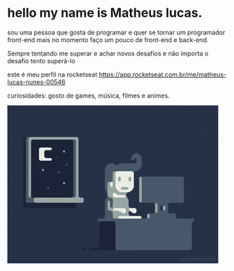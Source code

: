 # hello my name is Matheus lucas.

sou uma pessoa que gosta de programar e quer se tornar um programador front-end 
mais no momento faço um pouco de front-end e back-end.

Sempre tentando me superar e achar novos desafios e não importa o desafio tento superá-lo



este é meu perfil na rocketseat https://app.rocketseat.com.br/me/matheus-lucas-nunes-00546



curiosidades: gosto de games, música, filmes e animes.


![tudo](https://github.com/Lukeofwar/Lukeofwar/blob/main/e426702edf874b181aced1e2fa5c6cde.gif)




